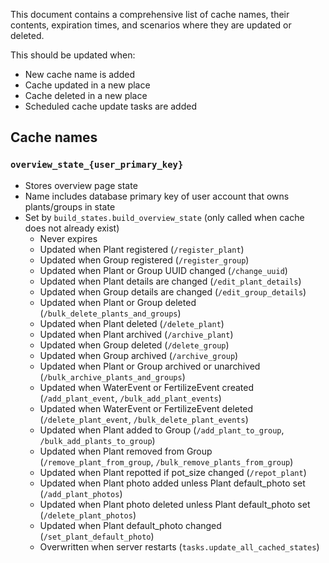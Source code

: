 This document contains a comprehensive list of cache names, their contents, expiration times, and scenarios where they are updated or deleted.

This should be updated when:
- New cache name is added
- Cache updated in a new place
- Cache deleted in a new place
- Scheduled cache update tasks are added

## Cache names

### `overview_state_{user_primary_key}`
- Stores overview page state
- Name includes database primary key of user account that owns plants/groups in state
- Set by `build_states.build_overview_state` (only called when cache does not already exist)
  * Never expires
  * Updated when Plant registered (`/register_plant`)
  * Updated when Group registered (`/register_group`)
  * Updated when Plant or Group UUID changed (`/change_uuid`)
  * Updated when Plant details are changed (`/edit_plant_details`)
  * Updated when Group details are changed (`/edit_group_details`)
  * Updated when Plant or Group deleted (`/bulk_delete_plants_and_groups`)
  * Updated when Plant deleted (`/delete_plant`)
  * Updated when Plant archived (`/archive_plant`)
  * Updated when Group deleted (`/delete_group`)
  * Updated when Group archived (`/archive_group`)
  * Updated when Plant or Group archived or unarchived (`/bulk_archive_plants_and_groups`)
  * Updated when WaterEvent or FertilizeEvent created (`/add_plant_event`, `/bulk_add_plant_events`)
  * Updated when WaterEvent or FertilizeEvent deleted (`/delete_plant_event`, `/bulk_delete_plant_events`)
  * Updated when Plant added to Group (`/add_plant_to_group`, `/bulk_add_plants_to_group`)
  * Updated when Plant removed from Group (`/remove_plant_from_group`, `/bulk_remove_plants_from_group`)
  * Updated when Plant repotted if pot_size changed (`/repot_plant`)
  * Updated when Plant photo added unless Plant default_photo set (`/add_plant_photos`)
  * Updated when Plant photo deleted unless Plant default_photo set (`/delete_plant_photos`)
  * Updated when Plant default_photo changed (`/set_plant_default_photo`)
  * Overwritten when server restarts (`tasks.update_all_cached_states`)
